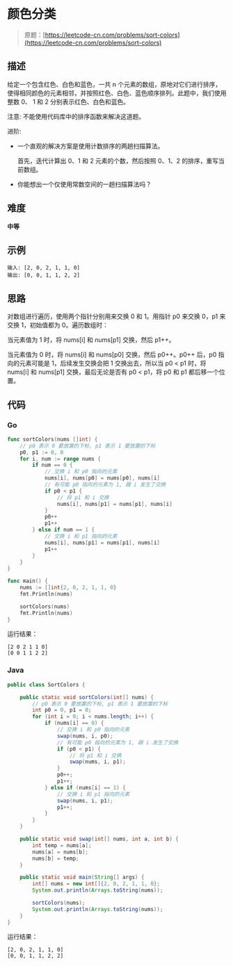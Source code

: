 # 颜色分类

> 原题：[https://leetcode-cn.com/problems/sort-colors](https://leetcode-cn.com/problems/sort-colors)

## 描述

给定一个包含红色、白色和蓝色，一共 n 个元素的数组，原地对它们进行排序，使得相同颜色的元素相邻，并按照红色、白色、蓝色顺序排列。此题中，我们使用整数 0、 1 和 2 分别表示红色、白色和蓝色。

注意: 不能使用代码库中的排序函数来解决这道题。

进阶:

* 一个直观的解决方案是使用计数排序的两趟扫描算法。

  首先，迭代计算出 0、1 和 2 元素的个数，然后按照 0、1、2 的排序，重写当前数组。

* 你能想出一个仅使用常数空间的一趟扫描算法吗？

## 难度

**中等**

## 示例

```
输入: [2, 0, 2, 1, 1, 0]
输出: [0, 0, 1, 1, 2, 2]
```

## 思路

对数组进行遍历，使用两个指针分别用来交换 0 和 1。用指针 p0 来交换 0，p1 来交换 1，初始值都为 0。遍历数组时：

当元素值为 1 时，将 nums[i] 和 nums[p1] 交换，然后 p1++。

当元素值为 0 时，将 nums[i] 和 nums[p0] 交换，然后 p0++。p0++ 后，p0 指向的元素可能是 1，后续发生交换会把 1 交换出去，所以当 p0 < p1 时，将 nums[i] 和 nums[p1] 交换，最后无论是否有 p0 < p1，将 p0 和 p1 都后移一个位置。

## 代码

### Go

```go
func sortColors(nums []int) {
    // p0 表示 0 要放置的下标, p1 表示 1 要放置的下标
    p0, p1 := 0, 0
    for i, num := range nums {
        if num == 0 {
            // 交换 i 和 p0 指向的元素
            nums[i], nums[p0] = nums[p0], nums[i]
            // 有可能 p0 指向的元素为 1, 跟 i 发生了交换
            if p0 < p1 {
                // 将 p1 和 i 交换
                nums[i], nums[p1] = nums[p1], nums[i]
            }
            p0++
            p1++
        } else if num == 1 {
            // 交换 i 和 p1 指向的元素
            nums[i], nums[p1] = nums[p1], nums[i]
            p1++
        }
    }
}
```

```go
func main() {
    nums := []int{2, 0, 2, 1, 1, 0}
    fmt.Println(nums)

    sortColors(nums)
    fmt.Println(nums)
}
```

运行结果：

```
[2 0 2 1 1 0]
[0 0 1 1 2 2]
```

### Java

```java
public class SortColors {

    public static void sortColors(int[] nums) {
        // p0 表示 0 要放置的下标, p1 表示 1 要放置的下标
        int p0 = 0, p1 = 0;
        for (int i = 0; i < nums.length; i++) {
            if (nums[i] == 0) {
                // 交换 i 和 p0 指向的元素
                swap(nums, i, p0);
                // 有可能 p0 指向的元素为 1, 跟 i 发生了交换
                if (p0 < p1) {
                    // 将 p1 和 i 交换
                    swap(nums, i, p1);
                }
                p0++;
                p1++;
            } else if (nums[i] == 1) {
                // 交换 i 和 p1 指向的元素
                swap(nums, i, p1);
                p1++;
            }
        }
    }

    public static void swap(int[] nums, int a, int b) {
        int temp = nums[a];
        nums[a] = nums[b];
        nums[b] = temp;
    }

    public static void main(String[] args) {
        int[] nums = new int[]{2, 0, 2, 1, 1, 0};
        System.out.println(Arrays.toString(nums));

        sortColors(nums);
        System.out.println(Arrays.toString(nums));
    }
}
```

运行结果：

```
[2, 0, 2, 1, 1, 0]
[0, 0, 1, 1, 2, 2]
```

